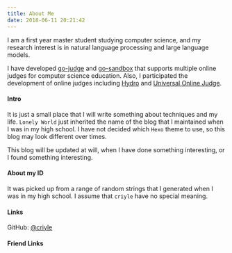```yaml
---
title: About Me
date: 2018-06-11 20:21:42
---
```


I am a first year master student studying computer science, and my research interest is in natural language processing and large language models. 

I have developed [go-judge](https://github.com/criyle/go-judge) and [go-sandbox](https://github.com/criyle/go-sandbox) that supports multiple online judges for computer science education. Also, I participated the development of online judges including [Hydro](https://github.com/hydro-dev/Hydro) and [Universal Online Judge](https://github.com/vfleaking/uoj).

#### Intro

It is just a small place that I will write something about techniques and my life. `Lonely World` just inherited the name of the blog that I maintained when I was in my high school. I have not decided which `Hexo` theme to use, so this blog may look different over times.

This blog will be updated at will, when I have done something interesting, or I found something interesting.

#### About my ID

It was picked up from a range of random strings that I generated when I was in my high school. I assume that `criyle` have no special meaning.

#### Links

GitHub: [@criyle](http://github.com/criyle)

#### Friend Links
